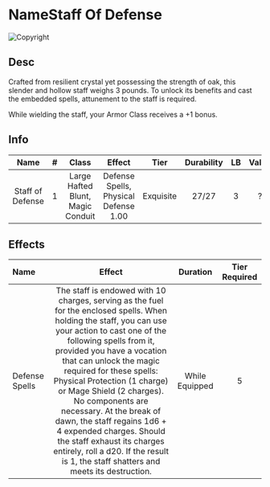 # NameStaff Of Defense

![Copyright]()

## Desc

Crafted from resilient crystal yet possessing the strength of oak, this slender and hollow staff weighs 3 pounds. To unlock its benefits and cast the embedded spells, attunement to the staff is required.

While wielding the staff, your Armor Class receives a +1 bonus.

## Info

|       Name       | # |                 Class                 |                Effect                |   Tier   | Durability | LB | Value |
| :--------------: | :-: | :-----------------------------------: | :-----------------------------------: | :-------: | :--------: | :-: | :---: |
| Staff of Defense | 1 | Large Hafted Blunt, Magic Conduit | Defense Spells, Physical Defense 1.00 | Exquisite |   27/27   | 3 |   ?   |

## Effects

| Name           |                                                                                                                                                                                                                                                                          Effect                                                                                                                                                                                                                                                                          |    Duration    | Tier Required |
| :------------- | :------------------------------------------------------------------------------------------------------------------------------------------------------------------------------------------------------------------------------------------------------------------------------------------------------------------------------------------------------------------------------------------------------------------------------------------------------------------------------------------------------------------------------------------------------: | :------------: | :-----------: |
| Defense Spells | The staff is endowed with 10 charges, serving as the fuel for the enclosed spells. When holding the staff, you can use your action to cast one of the following spells from it, provided you have a vocation that can unlock the magic required for these spells: Physical Protection (1 charge) or Mage Shield (2 charges). No components are necessary. At the break of dawn, the staff regains 1d6 + 4 expended charges. Should the staff exhaust its charges entirely, roll a d20. If the result is 1, the staff shatters and meets its destruction. | While Equipped |       5       |
